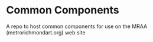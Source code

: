 # Common Components
A repo to host common components for use on the MRAA (metrorichmondart.org) web site 
